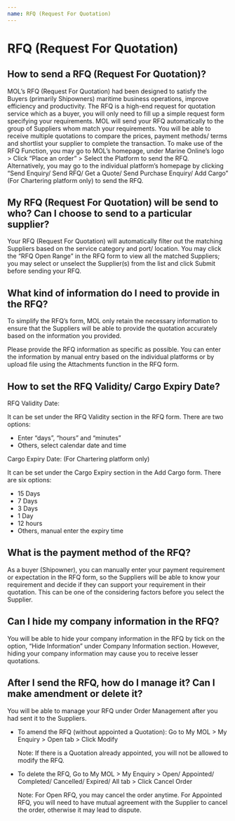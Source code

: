 ```yaml
---
name: RFQ (Request For Quotation)
---
```


# RFQ (Request For Quotation)

##  How to send a RFQ (Request For Quotation)?

MOL’s RFQ (Request For Quotation) had been designed to satisfy the Buyers (primarily Shipowners) maritime business operations, improve efficiency and productivity. The RFQ is a high-end request for quotation service which as a buyer, you will only need to fill up a simple request form specifying your requirements. MOL will send your RFQ automatically to the group of Suppliers whom match your requirements. You will be able to receive multiple quotations to compare the prices, payment methods/ terms and shortlist your supplier to complete the transaction. To make use of the RFQ Function, you may go to MOL’s homepage, under Marine Online’s logo > Click “Place an order” > Select the Platform to send the RFQ. Alternatively, you may go to the individual platform’s homepage by clicking “Send Enquiry/ Send RFQ/ Get a Quote/ Send Purchase Enquiry/ Add Cargo” (For Chartering platform only) to send the RFQ.


##  My RFQ (Request For Quotation) will be send to who? Can I choose to send to a particular supplier?

Your RFQ (Request For Quotation) will automatically filter out the matching Suppliers based on the service category and port/ location. You may click the “RFQ Open Range” in the RFQ form to view all the matched Suppliers; you may select or unselect the Supplier(s) from the list and click Submit before sending your RFQ.

##  What kind of information do I need to provide in the RFQ?

To simplify the RFQ’s form, MOL only retain the necessary information to ensure that the Suppliers will be able to provide the quotation accurately based on the information you provided.

Please provide the RFQ information as specific as possible. You can enter the information by manual entry based on the individual platforms or by upload file using the Attachments function in the RFQ form.

##  How to set the RFQ Validity/ Cargo Expiry Date?

RFQ Validity Date:

It can be set under the RFQ Validity section in the RFQ form. There are two options:

-	Enter “days”, “hours” and “minutes”
-	Others, select calendar date and time

Cargo Expiry Date: (For Chartering platform only)

It can be set under the Cargo Expiry section in the Add Cargo form. There are six options:

-	15 Days
-	7 Days
-	3 Days
-	1 Day
-	12 hours
-	Others, manual enter the expiry time

##  What is the payment method of the RFQ?

As a buyer (Shipowner), you can manually enter your payment requirement or expectation in the RFQ form, so the Suppliers will be able to know your requirement and decide if they can support your requirement in their quotation. This can be one of the considering factors before you select the Supplier.

##  Can I hide my company information in the RFQ?

You will be able to hide your company information in the RFQ by tick on the option, “Hide Information” under Company Information section. However, hiding your company information may cause you to receive lesser quotations.

##  After I send the RFQ, how do I manage it? Can I make amendment or delete it?

You will be able to manage your RFQ under Order Management after you had sent it to the Suppliers. 

-	To amend the RFQ (without appointed a Quotation): Go to My MOL > My Enquiry > Open tab > Click Modify

	Note: If there is a Quotation already appointed, you will not be allowed to modify the RFQ. 

-	To delete the RFQ, Go to My MOL > My Enquiry > Open/ Appointed/ Completed/ Cancelled/ Expired/ All tab > Click Cancel Order

	Note: For Open RFQ, you may cancel the order anytime. For Appointed RFQ, you will need to have mutual agreement with the Supplier to cancel the order, otherwise it may lead to dispute.




